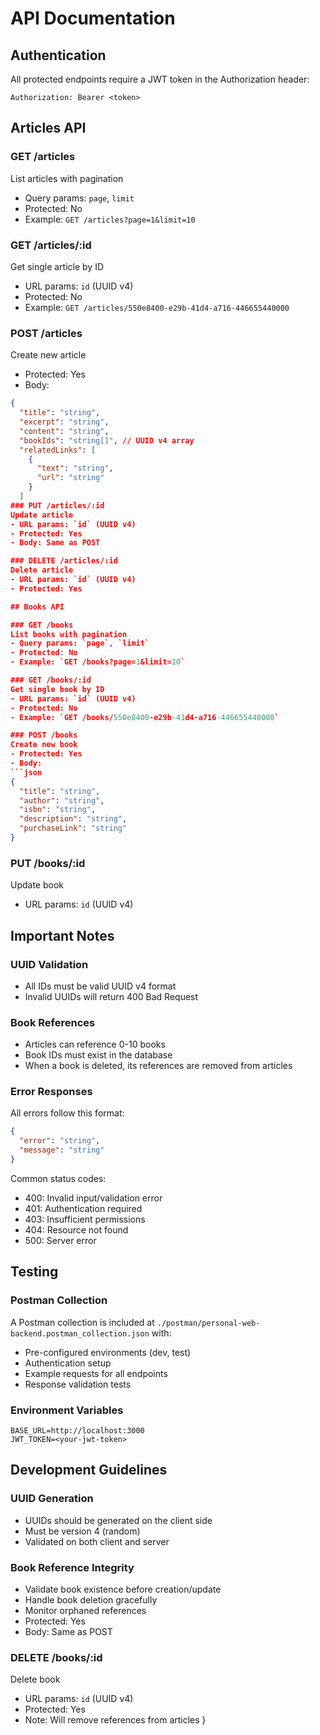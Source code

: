 # API Documentation

## Authentication

All protected endpoints require a JWT token in the Authorization header:
```
Authorization: Bearer <token>
```

## Articles API

### GET /articles
List articles with pagination
- Query params: `page`, `limit`
- Protected: No
- Example: `GET /articles?page=1&limit=10`

### GET /articles/:id
Get single article by ID
- URL params: `id` (UUID v4)
- Protected: No
- Example: `GET /articles/550e8400-e29b-41d4-a716-446655440000`

### POST /articles
Create new article
- Protected: Yes
- Body: 
```json
{
  "title": "string",
  "excerpt": "string",
  "content": "string",
  "bookIds": "string[]", // UUID v4 array
  "relatedLinks": [
    {
      "text": "string",
      "url": "string"
    }
  ]
### PUT /articles/:id  
Update article
- URL params: `id` (UUID v4)
- Protected: Yes
- Body: Same as POST

### DELETE /articles/:id
Delete article
- URL params: `id` (UUID v4)
- Protected: Yes

## Books API

### GET /books
List books with pagination
- Query params: `page`, `limit`
- Protected: No
- Example: `GET /books?page=1&limit=10`

### GET /books/:id
Get single book by ID
- URL params: `id` (UUID v4) 
- Protected: No
- Example: `GET /books/550e8400-e29b-41d4-a716-446655440000`

### POST /books
Create new book
- Protected: Yes
- Body:
```json
{
  "title": "string",
  "author": "string",
  "isbn": "string",
  "description": "string",
  "purchaseLink": "string"
}
```

### PUT /books/:id
Update book
- URL params: `id` (UUID v4)
## Important Notes

### UUID Validation
- All IDs must be valid UUID v4 format
- Invalid UUIDs will return 400 Bad Request

### Book References
- Articles can reference 0-10 books
- Book IDs must exist in the database
- When a book is deleted, its references are removed from articles

### Error Responses
All errors follow this format:
```json
{
  "error": "string",
  "message": "string"
}
```

Common status codes:
- 400: Invalid input/validation error
- 401: Authentication required
- 403: Insufficient permissions
- 404: Resource not found
- 500: Server error

## Testing

### Postman Collection
A Postman collection is included at `./postman/personal-web-backend.postman_collection.json` with:
- Pre-configured environments (dev, test)
- Authentication setup
- Example requests for all endpoints
- Response validation tests

### Environment Variables
```
BASE_URL=http://localhost:3000
JWT_TOKEN=<your-jwt-token>
```

## Development Guidelines

### UUID Generation
- UUIDs should be generated on the client side
- Must be version 4 (random)
- Validated on both client and server

### Book Reference Integrity
- Validate book existence before creation/update
- Handle book deletion gracefully
- Monitor orphaned references
- Protected: Yes
- Body: Same as POST

### DELETE /books/:id
Delete book
- URL params: `id` (UUID v4)
- Protected: Yes
- Note: Will remove references from articles
}
